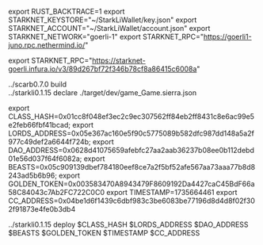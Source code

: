 export RUST_BACKTRACE=1
export STARKNET_KEYSTORE="~/StarkLiWallet/key.json"
export STARKNET_ACCOUNT="~/StarkLiWallet/account.json"
export STARKNET_NETWORK="goerli-1"
export STARKNET_RPC="https://goerli1-juno.rpc.nethermind.io/"

export STARKNET_RPC="https://starknet-goerli.infura.io/v3/89d267bf72f346b78cf8a86415c6008a"




../scarb0.7.0  build  
../starkli0.1.15 declare ./target/dev/game_Game.sierra.json



export CLASS_HASH=0x01cc8f048ef3ec2c9ec307562ff84eb2ff8431c8e6ac99e5e2feb66fbf41bcad;
export LORDS_ADDRESS=0x05e367ac160e5f90c5775089b582dfc987dd148a5a2f977c49def2a6644f724b;
export DAO_ADDRESS=0x0628d41075659afebfc27aa2aab36237b08ee0b112debd01e56d037f64f6082a;
export BEASTS=0x05c909139dbef784180eef8ce7a2f5bf52afe567aa73aaa77b8d8243ad5b6b96;
export GOLDEN_TOKEN=0x003583470A8943479F8609192Da4427caC45BdF66a58C84043c7Ab2FC722C0C0
export TIMESTAMP=1735664461
export CC_ADDRESS=0x04be1d6f1439c6dbf983c3be6083be77196d8d4d8f02f302f91873e4fe0b3db4

../starkli0.1.15 deploy $CLASS_HASH $LORDS_ADDRESS $DAO_ADDRESS $BEASTS $GOLDEN_TOKEN $TIMESTAMP $CC_ADDRESS


